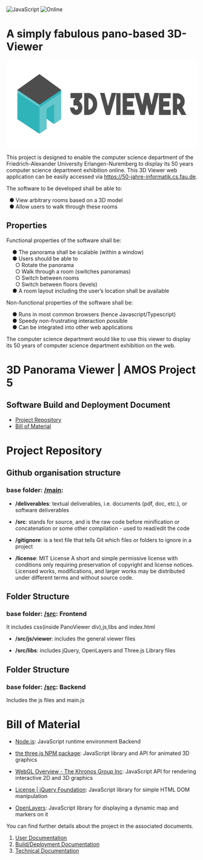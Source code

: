 ![JavaScript](https://img.shields.io/badge/code-JavaScript-black?style=flat&logo=javascript)
![Online](https://img.shields.io/badge/OpenApp-3DViewer-blue?style=flat&logo=html5&logoColor=blue)

# A simply fabulous pano-based 3D-Viewer

<p align="center">
    <img src="Deliverables/2021-04-20-Final-Logo.png" alt="Logo" width="600" height="230">
  </a>
</p>

This project is designed to enable the computer science department of the Friedrich-Alexander University Erlangen-Nuremberg to display its 50 years computer science department exhibition online. This 3D Viewer web application can be easily accessed via https://50-jahre-informatik.cs.fau.de.

The software to be developed shall be able to:

 &nbsp; ● View arbitrary rooms based on a 3D model\
 &nbsp; ● Allow users to walk through these rooms

## Properties

Functional properties of the software shall be:

&nbsp; &nbsp; ● The panorama shall be scalable (within a window)\
&nbsp; &nbsp; ● Users should be able to\
&nbsp; &nbsp; &nbsp;    ○ Rotate the panorama\
&nbsp; &nbsp; &nbsp;    ○ Walk through a room (switches panoramas)\
&nbsp; &nbsp; &nbsp;    ○ Switch between rooms\
&nbsp; &nbsp; &nbsp;    ○ Switch between floors (levels)\
&nbsp; &nbsp; ● A room layout including the user’s location shall be available
  
Non-functional properties of the software shall be:

&nbsp; &nbsp;   ● Runs in most common browsers (hence Javascript/Typescript)\
&nbsp; &nbsp;   ● Speedy non-frustrating interaction possible\
&nbsp; &nbsp;   ● Can be integrated into other web applications
  
The computer science department would like to use this viewer to display its 50 years of computer science department exhibition on the web.

# 3D Panorama Viewer | AMOS Project 5
## Software Build and Deployment Document

- [Project Repository](#project-repository)
- [Bill of Material](#bill-of-material)


# Project Repository


## Github organisation structure

### base folder: [/main](https://github.com/amosproj/amos-ss2021-3d-viewer/find/main):

-   **/deliverables**:
    textual deliverables, i.e. documents (pdf, doc, etc.), or software deliverables


-   **/src**:
    stands for source, and is the raw code before minification or concatenation or some other compilation - used to read/edit the code


-   **/gitignore**:
    is a text file that tells Git which files or folders to ignore in a project


-   **/license**:
    MIT License
    A short and simple permissive license with conditions only requiring preservation of copyright and license notices. Licensed works, modifications, and larger works may be distributed under different terms and without source code.


##  Folder Structure
### base folder: [/src](https://github.com/amosproj/amos-ss2021-3d-viewer/tree/main/src): Frontend

It includes css(inside PanoViewer div),js,libs and index.html

*  **/src/js/viewer**:
  includes the general viewer files

*  **/src/libs**:
  includes jQuery, OpenLayers and Three.js Library files


## Folder Structure

### base folder: [/src](https://github.com/amosproj/amos-ss2021-3d-viewer/tree/main/src/js): Backend

Includes the js files and main.js



# Bill of Material

- [Node.js](https://nodejs.org/en/): JavaScript runtime environment Backend

- [the three.js NPM package](https://www.npmjs.com/package/three): JavaScript library and API for animated 3D graphics

- [WebGL Overview - The Khronos Group Inc](https://www.khronos.org/webgl/): JavaScript API for rendering interactive 2D and 3D graphics

- [License | jQuery Foundation](https://jquery.org/license/): JavaScript library for simple HTML DOM manipulation

- [OpenLayers](https://openlayers.org): JavaScript library for displaying a dynamic map and markers on it



You can find further details about the project in the associated documents.

1. [User Documentation](https://github.com/amosproj/amos-ss2021-3d-viewer/wiki/User-Documentation)
2. [Build/Deployment Documentation](https://github.com/amosproj/amos-ss2021-3d-viewer/wiki/Build--deploy-Documentation)
3. [Technical Documentation](https://github.com/amosproj/amos-ss2021-3d-viewer/wiki/Technical-Documentation)
